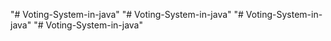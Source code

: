 "# Voting-System-in-java" 
"# Voting-System-in-java" 
"# Voting-System-in-java" 
"# Voting-System-in-java" 

